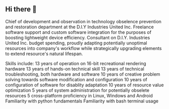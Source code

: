 ## Hi there 👋

Chief of development and observation in technology obselence prevention and restoration department at the D.I.Y Industries United Inc. Freelance software support and custom software integration for the purposes of boosting lightweight device efficiency. Consultant on D.I.Y. Industries United Inc. budget spending, proudly adapting potentially unoptimal resources into company's workflow while strategically upgrading elements to extend resource's natural lifespan. 

Skills include: 
13 years of operation on 16-bit recreational rendering hardware
13 years of hands-on technical skill
13 years of technical troubleshooting, both hardware and software
10 years of creative problem solving towards software modification and configuration
10 years of configuration of software for disablity adaptation
10 years of resource value optimization
5 years of system administration for potentially obselete resources
5 cross-platform proficiency in Linux, Windows and Android
Familiarity with python fundamentals
Familiarity with bash terminal usage

